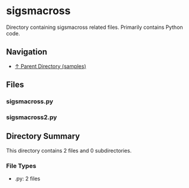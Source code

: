 # sigsmacross

Directory containing sigsmacross related files. Primarily contains Python code.

## Navigation

* [↑ Parent Directory (samples)](../README.md)

## Files

### sigsmacross.py



### sigsmacross2.py




## Directory Summary

This directory contains 2 files and 0 subdirectories.

### File Types

* .py: 2 files
